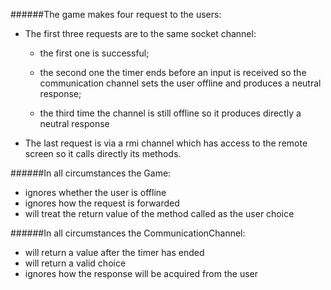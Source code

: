 ######The game makes four request to the users:
- The first three requests are to the same socket channel:
    - the first one is successful;
    
    - the second one the timer ends before an input 
    is received so the communication
    channel sets the user offline and produces
    a neutral response; 

    - the third time the channel is still offline so it
    produces directly a neutral response

- The last request is via a rmi channel which
has access to the remote screen so it calls
directly its methods.


######In all circumstances the Game:
- ignores whether the user is offline
- ignores how the request is forwarded 
- will treat the return value of the method 
called as the user choice

######In all circumstances the CommunicationChannel:
- will return a value after the timer has ended
- will return a valid choice
- ignores how the response will be acquired from the user
